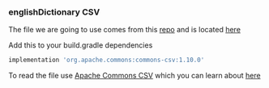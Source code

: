 ### englishDictionary CSV

The file we are going to use comes from this [repo](https://github.com/benjihillard/English-Dictionary-Database) and is
located [here](englishDictionary.csv)

Add this to your build.gradle dependencies

``` groovy
implementation 'org.apache.commons:commons-csv:1.10.0'
```

To read the file use [Apache Commons CSV](https://commons.apache.org/proper/commons-csv/) which you can learn
about [here](https://www.baeldung.com/apache-commons-csv)